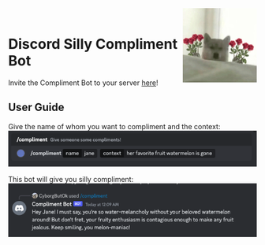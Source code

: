 <img src="./pics/ComplimentBot.jpg" align="right" width="150"/>
<br>

# Discord Silly Compliment Bot
Invite the Compliment Bot to your server [here](https://discord.com/api/oauth2/authorize?client_id=1157809035907715182&permissions=274877978624&scope=bot%20applications.commands)!

## User Guide
Give the name of whom you want to compliment and the context:
<img src="./pics/Prompt.png">

This bot will give you silly compliment:
<img src="./pics/Response.png">
